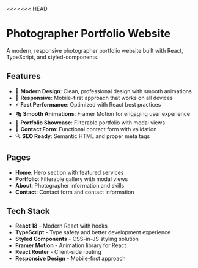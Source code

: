 <<<<<<< HEAD
# Photographer Portfolio Website

A modern, responsive photographer portfolio website built with React, TypeScript, and styled-components.

## Features

- 🎨 **Modern Design**: Clean, professional design with smooth animations
- 📱 **Responsive**: Mobile-first approach that works on all devices
- ⚡ **Fast Performance**: Optimized with React best practices
- 🎭 **Smooth Animations**: Framer Motion for engaging user experience
- 🎯 **Portfolio Showcase**: Filterable portfolio with modal views
- 📝 **Contact Form**: Functional contact form with validation
- 🔍 **SEO Ready**: Semantic HTML and proper meta tags

## Pages

- **Home**: Hero section with featured services
- **Portfolio**: Filterable gallery with modal views
- **About**: Photographer information and skills
- **Contact**: Contact form and contact information

## Tech Stack

- **React 18** - Modern React with hooks
- **TypeScript** - Type safety and better development experience
- **Styled Components** - CSS-in-JS styling solution
- **Framer Motion** - Animation library for React
- **React Router** - Client-side routing
- **Responsive Design** - Mobile-first approach

## Getting Started

### Prerequisites

- Node.js (version 16 or higher)
- npm or yarn

### Installation

1. Clone the repository:
```bash
git clone <your-repo-url>
cd photographer-portfolio
```

2. Install dependencies:
```bash
npm install
```

3. Start the development server:
```bash
npm start
```

4. Open [http://localhost:3000](http://localhost:3000) in your browser.

## Customization

### Personal Information

Update the following files with your information:

- **Header.tsx**: Change "Photographer Name" to your actual name
- **About.tsx**: Update the about text, skills, and statistics
- **Contact.tsx**: Update contact information and social media links
- **Footer.tsx**: Update company information and links

### Portfolio Images

Replace the placeholder emojis with actual images:

1. Add your images to the `public/images/` folder
2. Update the `portfolioData` array in `Portfolio.tsx`
3. Replace emoji placeholders with `<img>` tags

### Styling

- **Colors**: Update the color scheme in `GlobalStyles.ts`
- **Typography**: Modify font sizes and weights in `GlobalStyles.ts`
- **Layout**: Adjust spacing and grid layouts in individual components

### Content

- **Services**: Update the featured services on the home page
- **Skills**: Modify the skills section in the About page
- **Statistics**: Update the numbers in the About page
- **Social Media**: Add your actual social media links

## Building for Production

```bash
npm run build
```

This creates a `build` folder with optimized production files.

## Deployment

The build folder can be deployed to:

- **Netlify**: Drag and drop the build folder
- **Vercel**: Connect your GitHub repository
- **AWS S3**: Upload the build folder
- **Any static hosting service**

## Project Structure

```
src/
├── components/          # React components
│   ├── Header.tsx     # Navigation header
│   ├── Home.tsx       # Home page component
│   ├── Portfolio.tsx  # Portfolio gallery
│   ├── About.tsx      # About page
│   ├── Contact.tsx    # Contact form
│   └── Footer.tsx     # Footer component
├── styles/             # Global styles
│   └── GlobalStyles.ts
├── App.tsx            # Main app component
└── index.tsx          # Entry point
```

## Available Scripts

- `npm start` - Start development server
- `npm run build` - Build for production
- `npm test` - Run tests
- `npm run eject` - Eject from Create React App

## Browser Support

- Chrome (latest)
- Firefox (latest)
- Safari (latest)
- Edge (latest)
- Mobile browsers

## Contributing

1. Fork the repository
2. Create a feature branch
3. Make your changes
4. Test thoroughly
5. Submit a pull request

## License

This project is open source and available under the [MIT License](LICENSE).

## Support

For support or questions, please open an issue in the repository.

---

**Happy coding! 📸✨**
=======
# lvkinhas
>>>>>>> origin/main
